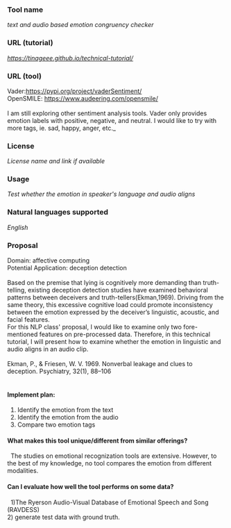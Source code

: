 ### Tool name

_text and audio based emotion congruency checker_

### URL (tutorial)

_https://tinageee.github.io/technical-tutorial/_

### URL (tool)

Vader:https://pypi.org/project/vaderSentiment/<br/>
OpenSMILE: https://www.audeering.com/opensmile/<br/>
<br/>
I am still exploring other sentiment analysis tools. Vader only provides emotion labels with positive, negative, and neutral. I would like to try with more tags, ie. sad, happy, anger, etc._

### License

_License name and link if available_

### Usage

_Test whether the emotion in speaker's language and audio aligns_

### Natural languages supported

_English_

### Proposal

Domain: affective computing<br/>
Potential Application: deception detection<br/>
<br/>
Based on the premise that lying is cognitively more demanding than truth-telling, existing deception detection studies have examined behavioral patterns between deceivers and truth-tellers(Ekman,1969). Driving from the same theory, this excessive cognitive load could promote inconsistency between the emotion expressed by the deceiver’s linguistic, acoustic, and facial features. <br/>
For this NLP class' proposal, I would like to examine only two fore-mentioned features on pre-processed data. Therefore, in this technical tutorial, I will present how to examine whether the emotion in linguistic and audio aligns in an audio clip. <br/>
<br/>
Ekman, P., & Friesen, W. V. 1969. Nonverbal leakage and clues to deception. Psychiatry, 32(1), 88–106 <br/>
 
#### Implement plan:
1. Identify the emotion from the text
2. Identify the emotion from the audio
3. Compare two emotion tags
 
#### What makes this tool unique/different from similar offerings?
 
The studies on emotional recognization tools are extensive. However, to the best of my knowledge, no tool compares the emotion from different modalities.
 
#### Can I evaluate how well the tool performs on some data?
 
1)The Ryerson Audio-Visual Database of Emotional Speech and Song (RAVDESS)<br/>
2) generate test data with ground truth. 

